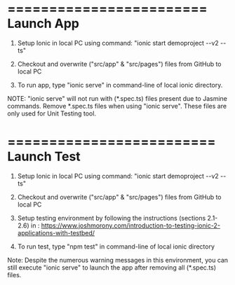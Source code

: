 ========================
Launch App
========================
1) Setup Ionic in local PC using command:
	"ionic start demoproject --v2 --ts"

2) Checkout and overwrite ("src/app" & "src/pages") files from GitHub to local PC

3) To run app, type "ionic serve" in command-line of local ionic directory.

NOTE: "ionic serve" will not run with (*.spec.ts) files present due to Jasmine commands. 
      Remove *.spec.ts files when using "ionic serve". These files are only used for Unit Testing tool.

=========================
Launch Test
=========================
1) Setup Ionic in local PC using command:
	"ionic start demoproject --v2 --ts"

2) Checkout and overwrite ("src/app" & "src/pages") files from GitHub to local PC

3) Setup testing environment by following the instructions (sections 2.1-2.6) in :
https://www.joshmorony.com/introduction-to-testing-ionic-2-applications-with-testbed/

4) To run test, type "npm test" in command-line of local ionic directory

Note: Despite the numerous warning messages in this environment, you can still execute
      "ionic serve" to launch the app after removing all (*.spec.ts) files.

